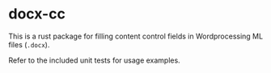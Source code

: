 # docx-cc

This is a rust package for filling content control fields in Wordprocessing ML
files (`.docx`).

Refer to the included unit tests for usage examples.
